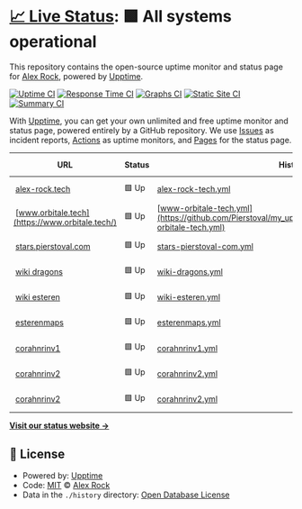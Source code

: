 # [📈 Live Status](https://pierstoval.github.io): <!--live status--> **🟩 All systems operational**

This repository contains the open-source uptime monitor and status page for [Alex Rock](https://alex-rock.tech/en), powered by [Upptime](https://github.com/upptime/upptime).

[![Uptime CI](https://github.com/pierstoval/my_upptime/workflows/Uptime%20CI/badge.svg)](https://github.com/pierstoval/my_upptime/actions?query=workflow%3A%22Uptime+CI%22)
[![Response Time CI](https://github.com/pierstoval/my_upptime/workflows/Response%20Time%20CI/badge.svg)](https://github.com/pierstoval/my_upptime/actions?query=workflow%3A%22Response+Time+CI%22)
[![Graphs CI](https://github.com/pierstoval/my_upptime/workflows/Graphs%20CI/badge.svg)](https://github.com/pierstoval/my_upptime/actions?query=workflow%3A%22Graphs+CI%22)
[![Static Site CI](https://github.com/pierstoval/my_upptime/workflows/Static%20Site%20CI/badge.svg)](https://github.com/pierstoval/my_upptime/actions?query=workflow%3A%22Static+Site+CI%22)
[![Summary CI](https://github.com/pierstoval/my_upptime/workflows/Summary%20CI/badge.svg)](https://github.com/pierstoval/my_upptime/actions?query=workflow%3A%22Summary+CI%22)

With [Upptime](https://upptime.js.org), you can get your own unlimited and free uptime monitor and status page, powered entirely by a GitHub repository. We use [Issues](https://github.com/pierstoval/my_upptime/issues) as incident reports, [Actions](https://github.com/pierstoval/my_upptime/actions) as uptime monitors, and [Pages](https://pierstoval.github.io) for the status page.

<!--start: status pages-->
<!-- This summary is generated by Upptime (https://github.com/upptime/upptime) -->
<!-- Do not edit this manually, your changes will be overwritten -->
<!-- prettier-ignore -->
| URL | Status | History | Response Time | Uptime |
| --- | ------ | ------- | ------------- | ------ |
| <img alt="" src="https://icons.duckduckgo.com/ip3/alex-rock.tech.ico" height="13"> [alex-rock.tech](https://alex-rock.tech/en/) | 🟩 Up | [alex-rock-tech.yml](https://github.com/Pierstoval/my_upptime/commits/HEAD/history/alex-rock-tech.yml) | <details><summary><img alt="Response time graph" src="./graphs/alex-rock-tech/response-time-week.png" height="20"> 531ms</summary><br><a href="https://Pierstoval.github.io/my_upptime/history/alex-rock-tech"><img alt="Response time 545" src="https://img.shields.io/endpoint?url=https%3A%2F%2Fraw.githubusercontent.com%2FPierstoval%2Fmy_upptime%2FHEAD%2Fapi%2Falex-rock-tech%2Fresponse-time.json"></a><br><a href="https://Pierstoval.github.io/my_upptime/history/alex-rock-tech"><img alt="24-hour response time 390" src="https://img.shields.io/endpoint?url=https%3A%2F%2Fraw.githubusercontent.com%2FPierstoval%2Fmy_upptime%2FHEAD%2Fapi%2Falex-rock-tech%2Fresponse-time-day.json"></a><br><a href="https://Pierstoval.github.io/my_upptime/history/alex-rock-tech"><img alt="7-day response time 531" src="https://img.shields.io/endpoint?url=https%3A%2F%2Fraw.githubusercontent.com%2FPierstoval%2Fmy_upptime%2FHEAD%2Fapi%2Falex-rock-tech%2Fresponse-time-week.json"></a><br><a href="https://Pierstoval.github.io/my_upptime/history/alex-rock-tech"><img alt="30-day response time 537" src="https://img.shields.io/endpoint?url=https%3A%2F%2Fraw.githubusercontent.com%2FPierstoval%2Fmy_upptime%2FHEAD%2Fapi%2Falex-rock-tech%2Fresponse-time-month.json"></a><br><a href="https://Pierstoval.github.io/my_upptime/history/alex-rock-tech"><img alt="1-year response time 558" src="https://img.shields.io/endpoint?url=https%3A%2F%2Fraw.githubusercontent.com%2FPierstoval%2Fmy_upptime%2FHEAD%2Fapi%2Falex-rock-tech%2Fresponse-time-year.json"></a></details> | <details><summary><a href="https://Pierstoval.github.io/my_upptime/history/alex-rock-tech">100.00%</a></summary><a href="https://Pierstoval.github.io/my_upptime/history/alex-rock-tech"><img alt="All-time uptime 99.98%" src="https://img.shields.io/endpoint?url=https%3A%2F%2Fraw.githubusercontent.com%2FPierstoval%2Fmy_upptime%2FHEAD%2Fapi%2Falex-rock-tech%2Fuptime.json"></a><br><a href="https://Pierstoval.github.io/my_upptime/history/alex-rock-tech"><img alt="24-hour uptime 100.00%" src="https://img.shields.io/endpoint?url=https%3A%2F%2Fraw.githubusercontent.com%2FPierstoval%2Fmy_upptime%2FHEAD%2Fapi%2Falex-rock-tech%2Fuptime-day.json"></a><br><a href="https://Pierstoval.github.io/my_upptime/history/alex-rock-tech"><img alt="7-day uptime 100.00%" src="https://img.shields.io/endpoint?url=https%3A%2F%2Fraw.githubusercontent.com%2FPierstoval%2Fmy_upptime%2FHEAD%2Fapi%2Falex-rock-tech%2Fuptime-week.json"></a><br><a href="https://Pierstoval.github.io/my_upptime/history/alex-rock-tech"><img alt="30-day uptime 100.00%" src="https://img.shields.io/endpoint?url=https%3A%2F%2Fraw.githubusercontent.com%2FPierstoval%2Fmy_upptime%2FHEAD%2Fapi%2Falex-rock-tech%2Fuptime-month.json"></a><br><a href="https://Pierstoval.github.io/my_upptime/history/alex-rock-tech"><img alt="1-year uptime 99.96%" src="https://img.shields.io/endpoint?url=https%3A%2F%2Fraw.githubusercontent.com%2FPierstoval%2Fmy_upptime%2FHEAD%2Fapi%2Falex-rock-tech%2Fuptime-year.json"></a></details>
| <img alt="" src="https://icons.duckduckgo.com/ip3/www.orbitale.tech.ico" height="13"> [www.orbitale.tech](https://www.orbitale.tech/) | 🟩 Up | [www-orbitale-tech.yml](https://github.com/Pierstoval/my_upptime/commits/HEAD/history/www-orbitale-tech.yml) | <details><summary><img alt="Response time graph" src="./graphs/www-orbitale-tech/response-time-week.png" height="20"> 255ms</summary><br><a href="https://Pierstoval.github.io/my_upptime/history/www-orbitale-tech"><img alt="Response time 292" src="https://img.shields.io/endpoint?url=https%3A%2F%2Fraw.githubusercontent.com%2FPierstoval%2Fmy_upptime%2FHEAD%2Fapi%2Fwww-orbitale-tech%2Fresponse-time.json"></a><br><a href="https://Pierstoval.github.io/my_upptime/history/www-orbitale-tech"><img alt="24-hour response time 201" src="https://img.shields.io/endpoint?url=https%3A%2F%2Fraw.githubusercontent.com%2FPierstoval%2Fmy_upptime%2FHEAD%2Fapi%2Fwww-orbitale-tech%2Fresponse-time-day.json"></a><br><a href="https://Pierstoval.github.io/my_upptime/history/www-orbitale-tech"><img alt="7-day response time 255" src="https://img.shields.io/endpoint?url=https%3A%2F%2Fraw.githubusercontent.com%2FPierstoval%2Fmy_upptime%2FHEAD%2Fapi%2Fwww-orbitale-tech%2Fresponse-time-week.json"></a><br><a href="https://Pierstoval.github.io/my_upptime/history/www-orbitale-tech"><img alt="30-day response time 277" src="https://img.shields.io/endpoint?url=https%3A%2F%2Fraw.githubusercontent.com%2FPierstoval%2Fmy_upptime%2FHEAD%2Fapi%2Fwww-orbitale-tech%2Fresponse-time-month.json"></a><br><a href="https://Pierstoval.github.io/my_upptime/history/www-orbitale-tech"><img alt="1-year response time 292" src="https://img.shields.io/endpoint?url=https%3A%2F%2Fraw.githubusercontent.com%2FPierstoval%2Fmy_upptime%2FHEAD%2Fapi%2Fwww-orbitale-tech%2Fresponse-time-year.json"></a></details> | <details><summary><a href="https://Pierstoval.github.io/my_upptime/history/www-orbitale-tech">100.00%</a></summary><a href="https://Pierstoval.github.io/my_upptime/history/www-orbitale-tech"><img alt="All-time uptime 100.00%" src="https://img.shields.io/endpoint?url=https%3A%2F%2Fraw.githubusercontent.com%2FPierstoval%2Fmy_upptime%2FHEAD%2Fapi%2Fwww-orbitale-tech%2Fuptime.json"></a><br><a href="https://Pierstoval.github.io/my_upptime/history/www-orbitale-tech"><img alt="24-hour uptime 100.00%" src="https://img.shields.io/endpoint?url=https%3A%2F%2Fraw.githubusercontent.com%2FPierstoval%2Fmy_upptime%2FHEAD%2Fapi%2Fwww-orbitale-tech%2Fuptime-day.json"></a><br><a href="https://Pierstoval.github.io/my_upptime/history/www-orbitale-tech"><img alt="7-day uptime 100.00%" src="https://img.shields.io/endpoint?url=https%3A%2F%2Fraw.githubusercontent.com%2FPierstoval%2Fmy_upptime%2FHEAD%2Fapi%2Fwww-orbitale-tech%2Fuptime-week.json"></a><br><a href="https://Pierstoval.github.io/my_upptime/history/www-orbitale-tech"><img alt="30-day uptime 100.00%" src="https://img.shields.io/endpoint?url=https%3A%2F%2Fraw.githubusercontent.com%2FPierstoval%2Fmy_upptime%2FHEAD%2Fapi%2Fwww-orbitale-tech%2Fuptime-month.json"></a><br><a href="https://Pierstoval.github.io/my_upptime/history/www-orbitale-tech"><img alt="1-year uptime 100.00%" src="https://img.shields.io/endpoint?url=https%3A%2F%2Fraw.githubusercontent.com%2FPierstoval%2Fmy_upptime%2FHEAD%2Fapi%2Fwww-orbitale-tech%2Fuptime-year.json"></a></details>
| <img alt="" src="https://icons.duckduckgo.com/ip3/stars.pierstoval.com.ico" height="13"> [stars.pierstoval.com](https://stars.pierstoval.com/) | 🟩 Up | [stars-pierstoval-com.yml](https://github.com/Pierstoval/my_upptime/commits/HEAD/history/stars-pierstoval-com.yml) | <details><summary><img alt="Response time graph" src="./graphs/stars-pierstoval-com/response-time-week.png" height="20"> 595ms</summary><br><a href="https://Pierstoval.github.io/my_upptime/history/stars-pierstoval-com"><img alt="Response time 593" src="https://img.shields.io/endpoint?url=https%3A%2F%2Fraw.githubusercontent.com%2FPierstoval%2Fmy_upptime%2FHEAD%2Fapi%2Fstars-pierstoval-com%2Fresponse-time.json"></a><br><a href="https://Pierstoval.github.io/my_upptime/history/stars-pierstoval-com"><img alt="24-hour response time 458" src="https://img.shields.io/endpoint?url=https%3A%2F%2Fraw.githubusercontent.com%2FPierstoval%2Fmy_upptime%2FHEAD%2Fapi%2Fstars-pierstoval-com%2Fresponse-time-day.json"></a><br><a href="https://Pierstoval.github.io/my_upptime/history/stars-pierstoval-com"><img alt="7-day response time 595" src="https://img.shields.io/endpoint?url=https%3A%2F%2Fraw.githubusercontent.com%2FPierstoval%2Fmy_upptime%2FHEAD%2Fapi%2Fstars-pierstoval-com%2Fresponse-time-week.json"></a><br><a href="https://Pierstoval.github.io/my_upptime/history/stars-pierstoval-com"><img alt="30-day response time 593" src="https://img.shields.io/endpoint?url=https%3A%2F%2Fraw.githubusercontent.com%2FPierstoval%2Fmy_upptime%2FHEAD%2Fapi%2Fstars-pierstoval-com%2Fresponse-time-month.json"></a><br><a href="https://Pierstoval.github.io/my_upptime/history/stars-pierstoval-com"><img alt="1-year response time 593" src="https://img.shields.io/endpoint?url=https%3A%2F%2Fraw.githubusercontent.com%2FPierstoval%2Fmy_upptime%2FHEAD%2Fapi%2Fstars-pierstoval-com%2Fresponse-time-year.json"></a></details> | <details><summary><a href="https://Pierstoval.github.io/my_upptime/history/stars-pierstoval-com">100.00%</a></summary><a href="https://Pierstoval.github.io/my_upptime/history/stars-pierstoval-com"><img alt="All-time uptime 100.00%" src="https://img.shields.io/endpoint?url=https%3A%2F%2Fraw.githubusercontent.com%2FPierstoval%2Fmy_upptime%2FHEAD%2Fapi%2Fstars-pierstoval-com%2Fuptime.json"></a><br><a href="https://Pierstoval.github.io/my_upptime/history/stars-pierstoval-com"><img alt="24-hour uptime 100.00%" src="https://img.shields.io/endpoint?url=https%3A%2F%2Fraw.githubusercontent.com%2FPierstoval%2Fmy_upptime%2FHEAD%2Fapi%2Fstars-pierstoval-com%2Fuptime-day.json"></a><br><a href="https://Pierstoval.github.io/my_upptime/history/stars-pierstoval-com"><img alt="7-day uptime 100.00%" src="https://img.shields.io/endpoint?url=https%3A%2F%2Fraw.githubusercontent.com%2FPierstoval%2Fmy_upptime%2FHEAD%2Fapi%2Fstars-pierstoval-com%2Fuptime-week.json"></a><br><a href="https://Pierstoval.github.io/my_upptime/history/stars-pierstoval-com"><img alt="30-day uptime 100.00%" src="https://img.shields.io/endpoint?url=https%3A%2F%2Fraw.githubusercontent.com%2FPierstoval%2Fmy_upptime%2FHEAD%2Fapi%2Fstars-pierstoval-com%2Fuptime-month.json"></a><br><a href="https://Pierstoval.github.io/my_upptime/history/stars-pierstoval-com"><img alt="1-year uptime 100.00%" src="https://img.shields.io/endpoint?url=https%3A%2F%2Fraw.githubusercontent.com%2FPierstoval%2Fmy_upptime%2FHEAD%2Fapi%2Fstars-pierstoval-com%2Fuptime-year.json"></a></details>
| <img alt="" src="https://icons.duckduckgo.com/ip3/dragons.pierstoval.com.ico" height="13"> [wiki dragons](https://dragons.pierstoval.com/) | 🟩 Up | [wiki-dragons.yml](https://github.com/Pierstoval/my_upptime/commits/HEAD/history/wiki-dragons.yml) | <details><summary><img alt="Response time graph" src="./graphs/wiki-dragons/response-time-week.png" height="20"> 1051ms</summary><br><a href="https://Pierstoval.github.io/my_upptime/history/wiki-dragons"><img alt="Response time 1035" src="https://img.shields.io/endpoint?url=https%3A%2F%2Fraw.githubusercontent.com%2FPierstoval%2Fmy_upptime%2FHEAD%2Fapi%2Fwiki-dragons%2Fresponse-time.json"></a><br><a href="https://Pierstoval.github.io/my_upptime/history/wiki-dragons"><img alt="24-hour response time 808" src="https://img.shields.io/endpoint?url=https%3A%2F%2Fraw.githubusercontent.com%2FPierstoval%2Fmy_upptime%2FHEAD%2Fapi%2Fwiki-dragons%2Fresponse-time-day.json"></a><br><a href="https://Pierstoval.github.io/my_upptime/history/wiki-dragons"><img alt="7-day response time 1051" src="https://img.shields.io/endpoint?url=https%3A%2F%2Fraw.githubusercontent.com%2FPierstoval%2Fmy_upptime%2FHEAD%2Fapi%2Fwiki-dragons%2Fresponse-time-week.json"></a><br><a href="https://Pierstoval.github.io/my_upptime/history/wiki-dragons"><img alt="30-day response time 1035" src="https://img.shields.io/endpoint?url=https%3A%2F%2Fraw.githubusercontent.com%2FPierstoval%2Fmy_upptime%2FHEAD%2Fapi%2Fwiki-dragons%2Fresponse-time-month.json"></a><br><a href="https://Pierstoval.github.io/my_upptime/history/wiki-dragons"><img alt="1-year response time 1035" src="https://img.shields.io/endpoint?url=https%3A%2F%2Fraw.githubusercontent.com%2FPierstoval%2Fmy_upptime%2FHEAD%2Fapi%2Fwiki-dragons%2Fresponse-time-year.json"></a></details> | <details><summary><a href="https://Pierstoval.github.io/my_upptime/history/wiki-dragons">100.00%</a></summary><a href="https://Pierstoval.github.io/my_upptime/history/wiki-dragons"><img alt="All-time uptime 100.00%" src="https://img.shields.io/endpoint?url=https%3A%2F%2Fraw.githubusercontent.com%2FPierstoval%2Fmy_upptime%2FHEAD%2Fapi%2Fwiki-dragons%2Fuptime.json"></a><br><a href="https://Pierstoval.github.io/my_upptime/history/wiki-dragons"><img alt="24-hour uptime 100.00%" src="https://img.shields.io/endpoint?url=https%3A%2F%2Fraw.githubusercontent.com%2FPierstoval%2Fmy_upptime%2FHEAD%2Fapi%2Fwiki-dragons%2Fuptime-day.json"></a><br><a href="https://Pierstoval.github.io/my_upptime/history/wiki-dragons"><img alt="7-day uptime 100.00%" src="https://img.shields.io/endpoint?url=https%3A%2F%2Fraw.githubusercontent.com%2FPierstoval%2Fmy_upptime%2FHEAD%2Fapi%2Fwiki-dragons%2Fuptime-week.json"></a><br><a href="https://Pierstoval.github.io/my_upptime/history/wiki-dragons"><img alt="30-day uptime 100.00%" src="https://img.shields.io/endpoint?url=https%3A%2F%2Fraw.githubusercontent.com%2FPierstoval%2Fmy_upptime%2FHEAD%2Fapi%2Fwiki-dragons%2Fuptime-month.json"></a><br><a href="https://Pierstoval.github.io/my_upptime/history/wiki-dragons"><img alt="1-year uptime 100.00%" src="https://img.shields.io/endpoint?url=https%3A%2F%2Fraw.githubusercontent.com%2FPierstoval%2Fmy_upptime%2FHEAD%2Fapi%2Fwiki-dragons%2Fuptime-year.json"></a></details>
| <img alt="" src="https://icons.duckduckgo.com/ip3/esteren.pierstoval.com.ico" height="13"> [wiki esteren](https://esteren.pierstoval.com/) | 🟩 Up | [wiki-esteren.yml](https://github.com/Pierstoval/my_upptime/commits/HEAD/history/wiki-esteren.yml) | <details><summary><img alt="Response time graph" src="./graphs/wiki-esteren/response-time-week.png" height="20"> 988ms</summary><br><a href="https://Pierstoval.github.io/my_upptime/history/wiki-esteren"><img alt="Response time 1010" src="https://img.shields.io/endpoint?url=https%3A%2F%2Fraw.githubusercontent.com%2FPierstoval%2Fmy_upptime%2FHEAD%2Fapi%2Fwiki-esteren%2Fresponse-time.json"></a><br><a href="https://Pierstoval.github.io/my_upptime/history/wiki-esteren"><img alt="24-hour response time 826" src="https://img.shields.io/endpoint?url=https%3A%2F%2Fraw.githubusercontent.com%2FPierstoval%2Fmy_upptime%2FHEAD%2Fapi%2Fwiki-esteren%2Fresponse-time-day.json"></a><br><a href="https://Pierstoval.github.io/my_upptime/history/wiki-esteren"><img alt="7-day response time 988" src="https://img.shields.io/endpoint?url=https%3A%2F%2Fraw.githubusercontent.com%2FPierstoval%2Fmy_upptime%2FHEAD%2Fapi%2Fwiki-esteren%2Fresponse-time-week.json"></a><br><a href="https://Pierstoval.github.io/my_upptime/history/wiki-esteren"><img alt="30-day response time 1010" src="https://img.shields.io/endpoint?url=https%3A%2F%2Fraw.githubusercontent.com%2FPierstoval%2Fmy_upptime%2FHEAD%2Fapi%2Fwiki-esteren%2Fresponse-time-month.json"></a><br><a href="https://Pierstoval.github.io/my_upptime/history/wiki-esteren"><img alt="1-year response time 1010" src="https://img.shields.io/endpoint?url=https%3A%2F%2Fraw.githubusercontent.com%2FPierstoval%2Fmy_upptime%2FHEAD%2Fapi%2Fwiki-esteren%2Fresponse-time-year.json"></a></details> | <details><summary><a href="https://Pierstoval.github.io/my_upptime/history/wiki-esteren">100.00%</a></summary><a href="https://Pierstoval.github.io/my_upptime/history/wiki-esteren"><img alt="All-time uptime 100.00%" src="https://img.shields.io/endpoint?url=https%3A%2F%2Fraw.githubusercontent.com%2FPierstoval%2Fmy_upptime%2FHEAD%2Fapi%2Fwiki-esteren%2Fuptime.json"></a><br><a href="https://Pierstoval.github.io/my_upptime/history/wiki-esteren"><img alt="24-hour uptime 100.00%" src="https://img.shields.io/endpoint?url=https%3A%2F%2Fraw.githubusercontent.com%2FPierstoval%2Fmy_upptime%2FHEAD%2Fapi%2Fwiki-esteren%2Fuptime-day.json"></a><br><a href="https://Pierstoval.github.io/my_upptime/history/wiki-esteren"><img alt="7-day uptime 100.00%" src="https://img.shields.io/endpoint?url=https%3A%2F%2Fraw.githubusercontent.com%2FPierstoval%2Fmy_upptime%2FHEAD%2Fapi%2Fwiki-esteren%2Fuptime-week.json"></a><br><a href="https://Pierstoval.github.io/my_upptime/history/wiki-esteren"><img alt="30-day uptime 100.00%" src="https://img.shields.io/endpoint?url=https%3A%2F%2Fraw.githubusercontent.com%2FPierstoval%2Fmy_upptime%2FHEAD%2Fapi%2Fwiki-esteren%2Fuptime-month.json"></a><br><a href="https://Pierstoval.github.io/my_upptime/history/wiki-esteren"><img alt="1-year uptime 100.00%" src="https://img.shields.io/endpoint?url=https%3A%2F%2Fraw.githubusercontent.com%2FPierstoval%2Fmy_upptime%2FHEAD%2Fapi%2Fwiki-esteren%2Fuptime-year.json"></a></details>
| <img alt="" src="https://icons.duckduckgo.com/ip3/esterenmaps.pierstoval.com.ico" height="13"> [esterenmaps](https://esterenmaps.pierstoval.com/) | 🟩 Up | [esterenmaps.yml](https://github.com/Pierstoval/my_upptime/commits/HEAD/history/esterenmaps.yml) | <details><summary><img alt="Response time graph" src="./graphs/esterenmaps/response-time-week.png" height="20"> 678ms</summary><br><a href="https://Pierstoval.github.io/my_upptime/history/esterenmaps"><img alt="Response time 699" src="https://img.shields.io/endpoint?url=https%3A%2F%2Fraw.githubusercontent.com%2FPierstoval%2Fmy_upptime%2FHEAD%2Fapi%2Festerenmaps%2Fresponse-time.json"></a><br><a href="https://Pierstoval.github.io/my_upptime/history/esterenmaps"><img alt="24-hour response time 533" src="https://img.shields.io/endpoint?url=https%3A%2F%2Fraw.githubusercontent.com%2FPierstoval%2Fmy_upptime%2FHEAD%2Fapi%2Festerenmaps%2Fresponse-time-day.json"></a><br><a href="https://Pierstoval.github.io/my_upptime/history/esterenmaps"><img alt="7-day response time 678" src="https://img.shields.io/endpoint?url=https%3A%2F%2Fraw.githubusercontent.com%2FPierstoval%2Fmy_upptime%2FHEAD%2Fapi%2Festerenmaps%2Fresponse-time-week.json"></a><br><a href="https://Pierstoval.github.io/my_upptime/history/esterenmaps"><img alt="30-day response time 699" src="https://img.shields.io/endpoint?url=https%3A%2F%2Fraw.githubusercontent.com%2FPierstoval%2Fmy_upptime%2FHEAD%2Fapi%2Festerenmaps%2Fresponse-time-month.json"></a><br><a href="https://Pierstoval.github.io/my_upptime/history/esterenmaps"><img alt="1-year response time 699" src="https://img.shields.io/endpoint?url=https%3A%2F%2Fraw.githubusercontent.com%2FPierstoval%2Fmy_upptime%2FHEAD%2Fapi%2Festerenmaps%2Fresponse-time-year.json"></a></details> | <details><summary><a href="https://Pierstoval.github.io/my_upptime/history/esterenmaps">100.00%</a></summary><a href="https://Pierstoval.github.io/my_upptime/history/esterenmaps"><img alt="All-time uptime 100.00%" src="https://img.shields.io/endpoint?url=https%3A%2F%2Fraw.githubusercontent.com%2FPierstoval%2Fmy_upptime%2FHEAD%2Fapi%2Festerenmaps%2Fuptime.json"></a><br><a href="https://Pierstoval.github.io/my_upptime/history/esterenmaps"><img alt="24-hour uptime 100.00%" src="https://img.shields.io/endpoint?url=https%3A%2F%2Fraw.githubusercontent.com%2FPierstoval%2Fmy_upptime%2FHEAD%2Fapi%2Festerenmaps%2Fuptime-day.json"></a><br><a href="https://Pierstoval.github.io/my_upptime/history/esterenmaps"><img alt="7-day uptime 100.00%" src="https://img.shields.io/endpoint?url=https%3A%2F%2Fraw.githubusercontent.com%2FPierstoval%2Fmy_upptime%2FHEAD%2Fapi%2Festerenmaps%2Fuptime-week.json"></a><br><a href="https://Pierstoval.github.io/my_upptime/history/esterenmaps"><img alt="30-day uptime 100.00%" src="https://img.shields.io/endpoint?url=https%3A%2F%2Fraw.githubusercontent.com%2FPierstoval%2Fmy_upptime%2FHEAD%2Fapi%2Festerenmaps%2Fuptime-month.json"></a><br><a href="https://Pierstoval.github.io/my_upptime/history/esterenmaps"><img alt="1-year uptime 100.00%" src="https://img.shields.io/endpoint?url=https%3A%2F%2Fraw.githubusercontent.com%2FPierstoval%2Fmy_upptime%2FHEAD%2Fapi%2Festerenmaps%2Fuptime-year.json"></a></details>
| <img alt="" src="https://icons.duckduckgo.com/ip3/jdr.pierstoval.com.ico" height="13"> [corahnrinv1](https://jdr.pierstoval.com/esteren/) | 🟩 Up | [corahnrinv1.yml](https://github.com/Pierstoval/my_upptime/commits/HEAD/history/corahnrinv1.yml) | <details><summary><img alt="Response time graph" src="./graphs/corahnrinv1/response-time-week.png" height="20"> 725ms</summary><br><a href="https://Pierstoval.github.io/my_upptime/history/corahnrinv1"><img alt="Response time 5764" src="https://img.shields.io/endpoint?url=https%3A%2F%2Fraw.githubusercontent.com%2FPierstoval%2Fmy_upptime%2FHEAD%2Fapi%2Fcorahnrinv1%2Fresponse-time.json"></a><br><a href="https://Pierstoval.github.io/my_upptime/history/corahnrinv1"><img alt="24-hour response time 486" src="https://img.shields.io/endpoint?url=https%3A%2F%2Fraw.githubusercontent.com%2FPierstoval%2Fmy_upptime%2FHEAD%2Fapi%2Fcorahnrinv1%2Fresponse-time-day.json"></a><br><a href="https://Pierstoval.github.io/my_upptime/history/corahnrinv1"><img alt="7-day response time 725" src="https://img.shields.io/endpoint?url=https%3A%2F%2Fraw.githubusercontent.com%2FPierstoval%2Fmy_upptime%2FHEAD%2Fapi%2Fcorahnrinv1%2Fresponse-time-week.json"></a><br><a href="https://Pierstoval.github.io/my_upptime/history/corahnrinv1"><img alt="30-day response time 5764" src="https://img.shields.io/endpoint?url=https%3A%2F%2Fraw.githubusercontent.com%2FPierstoval%2Fmy_upptime%2FHEAD%2Fapi%2Fcorahnrinv1%2Fresponse-time-month.json"></a><br><a href="https://Pierstoval.github.io/my_upptime/history/corahnrinv1"><img alt="1-year response time 5764" src="https://img.shields.io/endpoint?url=https%3A%2F%2Fraw.githubusercontent.com%2FPierstoval%2Fmy_upptime%2FHEAD%2Fapi%2Fcorahnrinv1%2Fresponse-time-year.json"></a></details> | <details><summary><a href="https://Pierstoval.github.io/my_upptime/history/corahnrinv1">98.37%</a></summary><a href="https://Pierstoval.github.io/my_upptime/history/corahnrinv1"><img alt="All-time uptime 95.81%" src="https://img.shields.io/endpoint?url=https%3A%2F%2Fraw.githubusercontent.com%2FPierstoval%2Fmy_upptime%2FHEAD%2Fapi%2Fcorahnrinv1%2Fuptime.json"></a><br><a href="https://Pierstoval.github.io/my_upptime/history/corahnrinv1"><img alt="24-hour uptime 100.00%" src="https://img.shields.io/endpoint?url=https%3A%2F%2Fraw.githubusercontent.com%2FPierstoval%2Fmy_upptime%2FHEAD%2Fapi%2Fcorahnrinv1%2Fuptime-day.json"></a><br><a href="https://Pierstoval.github.io/my_upptime/history/corahnrinv1"><img alt="7-day uptime 98.37%" src="https://img.shields.io/endpoint?url=https%3A%2F%2Fraw.githubusercontent.com%2FPierstoval%2Fmy_upptime%2FHEAD%2Fapi%2Fcorahnrinv1%2Fuptime-week.json"></a><br><a href="https://Pierstoval.github.io/my_upptime/history/corahnrinv1"><img alt="30-day uptime 95.81%" src="https://img.shields.io/endpoint?url=https%3A%2F%2Fraw.githubusercontent.com%2FPierstoval%2Fmy_upptime%2FHEAD%2Fapi%2Fcorahnrinv1%2Fuptime-month.json"></a><br><a href="https://Pierstoval.github.io/my_upptime/history/corahnrinv1"><img alt="1-year uptime 95.81%" src="https://img.shields.io/endpoint?url=https%3A%2F%2Fraw.githubusercontent.com%2FPierstoval%2Fmy_upptime%2FHEAD%2Fapi%2Fcorahnrinv1%2Fuptime-year.json"></a></details>
| <img alt="" src="https://icons.duckduckgo.com/ip3/corahnrin.pierstoval.com.ico" height="13"> [corahnrinv2](https://corahnrin.pierstoval.com/) | 🟩 Up | [corahnrinv2.yml](https://github.com/Pierstoval/my_upptime/commits/HEAD/history/corahnrinv2.yml) | <details><summary><img alt="Response time graph" src="./graphs/corahnrinv2/response-time-week.png" height="20"> 437ms</summary><br><a href="https://Pierstoval.github.io/my_upptime/history/corahnrinv2"><img alt="Response time 461" src="https://img.shields.io/endpoint?url=https%3A%2F%2Fraw.githubusercontent.com%2FPierstoval%2Fmy_upptime%2FHEAD%2Fapi%2Fcorahnrinv2%2Fresponse-time.json"></a><br><a href="https://Pierstoval.github.io/my_upptime/history/corahnrinv2"><img alt="24-hour response time 362" src="https://img.shields.io/endpoint?url=https%3A%2F%2Fraw.githubusercontent.com%2FPierstoval%2Fmy_upptime%2FHEAD%2Fapi%2Fcorahnrinv2%2Fresponse-time-day.json"></a><br><a href="https://Pierstoval.github.io/my_upptime/history/corahnrinv2"><img alt="7-day response time 437" src="https://img.shields.io/endpoint?url=https%3A%2F%2Fraw.githubusercontent.com%2FPierstoval%2Fmy_upptime%2FHEAD%2Fapi%2Fcorahnrinv2%2Fresponse-time-week.json"></a><br><a href="https://Pierstoval.github.io/my_upptime/history/corahnrinv2"><img alt="30-day response time 461" src="https://img.shields.io/endpoint?url=https%3A%2F%2Fraw.githubusercontent.com%2FPierstoval%2Fmy_upptime%2FHEAD%2Fapi%2Fcorahnrinv2%2Fresponse-time-month.json"></a><br><a href="https://Pierstoval.github.io/my_upptime/history/corahnrinv2"><img alt="1-year response time 461" src="https://img.shields.io/endpoint?url=https%3A%2F%2Fraw.githubusercontent.com%2FPierstoval%2Fmy_upptime%2FHEAD%2Fapi%2Fcorahnrinv2%2Fresponse-time-year.json"></a></details> | <details><summary><a href="https://Pierstoval.github.io/my_upptime/history/corahnrinv2">100.00%</a></summary><a href="https://Pierstoval.github.io/my_upptime/history/corahnrinv2"><img alt="All-time uptime 100.00%" src="https://img.shields.io/endpoint?url=https%3A%2F%2Fraw.githubusercontent.com%2FPierstoval%2Fmy_upptime%2FHEAD%2Fapi%2Fcorahnrinv2%2Fuptime.json"></a><br><a href="https://Pierstoval.github.io/my_upptime/history/corahnrinv2"><img alt="24-hour uptime 100.00%" src="https://img.shields.io/endpoint?url=https%3A%2F%2Fraw.githubusercontent.com%2FPierstoval%2Fmy_upptime%2FHEAD%2Fapi%2Fcorahnrinv2%2Fuptime-day.json"></a><br><a href="https://Pierstoval.github.io/my_upptime/history/corahnrinv2"><img alt="7-day uptime 100.00%" src="https://img.shields.io/endpoint?url=https%3A%2F%2Fraw.githubusercontent.com%2FPierstoval%2Fmy_upptime%2FHEAD%2Fapi%2Fcorahnrinv2%2Fuptime-week.json"></a><br><a href="https://Pierstoval.github.io/my_upptime/history/corahnrinv2"><img alt="30-day uptime 100.00%" src="https://img.shields.io/endpoint?url=https%3A%2F%2Fraw.githubusercontent.com%2FPierstoval%2Fmy_upptime%2FHEAD%2Fapi%2Fcorahnrinv2%2Fuptime-month.json"></a><br><a href="https://Pierstoval.github.io/my_upptime/history/corahnrinv2"><img alt="1-year uptime 100.00%" src="https://img.shields.io/endpoint?url=https%3A%2F%2Fraw.githubusercontent.com%2FPierstoval%2Fmy_upptime%2FHEAD%2Fapi%2Fcorahnrinv2%2Fuptime-year.json"></a></details>
| <img alt="" src="https://icons.duckduckgo.com/ip3/corahnrin.pierstoval.com.ico" height="13"> [corahnrinv2](https://corahnrin.pierstoval.com/) | 🟩 Up | [corahnrinv2.yml](https://github.com/Pierstoval/my_upptime/commits/HEAD/history/corahnrinv2.yml) | <details><summary><img alt="Response time graph" src="./graphs/corahnrinv2/response-time-week.png" height="20"> 437ms</summary><br><a href="https://Pierstoval.github.io/my_upptime/history/corahnrinv2"><img alt="Response time 461" src="https://img.shields.io/endpoint?url=https%3A%2F%2Fraw.githubusercontent.com%2FPierstoval%2Fmy_upptime%2FHEAD%2Fapi%2Fcorahnrinv2%2Fresponse-time.json"></a><br><a href="https://Pierstoval.github.io/my_upptime/history/corahnrinv2"><img alt="24-hour response time 362" src="https://img.shields.io/endpoint?url=https%3A%2F%2Fraw.githubusercontent.com%2FPierstoval%2Fmy_upptime%2FHEAD%2Fapi%2Fcorahnrinv2%2Fresponse-time-day.json"></a><br><a href="https://Pierstoval.github.io/my_upptime/history/corahnrinv2"><img alt="7-day response time 437" src="https://img.shields.io/endpoint?url=https%3A%2F%2Fraw.githubusercontent.com%2FPierstoval%2Fmy_upptime%2FHEAD%2Fapi%2Fcorahnrinv2%2Fresponse-time-week.json"></a><br><a href="https://Pierstoval.github.io/my_upptime/history/corahnrinv2"><img alt="30-day response time 461" src="https://img.shields.io/endpoint?url=https%3A%2F%2Fraw.githubusercontent.com%2FPierstoval%2Fmy_upptime%2FHEAD%2Fapi%2Fcorahnrinv2%2Fresponse-time-month.json"></a><br><a href="https://Pierstoval.github.io/my_upptime/history/corahnrinv2"><img alt="1-year response time 461" src="https://img.shields.io/endpoint?url=https%3A%2F%2Fraw.githubusercontent.com%2FPierstoval%2Fmy_upptime%2FHEAD%2Fapi%2Fcorahnrinv2%2Fresponse-time-year.json"></a></details> | <details><summary><a href="https://Pierstoval.github.io/my_upptime/history/corahnrinv2">100.00%</a></summary><a href="https://Pierstoval.github.io/my_upptime/history/corahnrinv2"><img alt="All-time uptime 100.00%" src="https://img.shields.io/endpoint?url=https%3A%2F%2Fraw.githubusercontent.com%2FPierstoval%2Fmy_upptime%2FHEAD%2Fapi%2Fcorahnrinv2%2Fuptime.json"></a><br><a href="https://Pierstoval.github.io/my_upptime/history/corahnrinv2"><img alt="24-hour uptime 100.00%" src="https://img.shields.io/endpoint?url=https%3A%2F%2Fraw.githubusercontent.com%2FPierstoval%2Fmy_upptime%2FHEAD%2Fapi%2Fcorahnrinv2%2Fuptime-day.json"></a><br><a href="https://Pierstoval.github.io/my_upptime/history/corahnrinv2"><img alt="7-day uptime 100.00%" src="https://img.shields.io/endpoint?url=https%3A%2F%2Fraw.githubusercontent.com%2FPierstoval%2Fmy_upptime%2FHEAD%2Fapi%2Fcorahnrinv2%2Fuptime-week.json"></a><br><a href="https://Pierstoval.github.io/my_upptime/history/corahnrinv2"><img alt="30-day uptime 100.00%" src="https://img.shields.io/endpoint?url=https%3A%2F%2Fraw.githubusercontent.com%2FPierstoval%2Fmy_upptime%2FHEAD%2Fapi%2Fcorahnrinv2%2Fuptime-month.json"></a><br><a href="https://Pierstoval.github.io/my_upptime/history/corahnrinv2"><img alt="1-year uptime 100.00%" src="https://img.shields.io/endpoint?url=https%3A%2F%2Fraw.githubusercontent.com%2FPierstoval%2Fmy_upptime%2FHEAD%2Fapi%2Fcorahnrinv2%2Fuptime-year.json"></a></details>

<!--end: status pages-->

[**Visit our status website →**](https://pierstoval.github.io)

## 📄 License

- Powered by: [Upptime](https://github.com/upptime/upptime)
- Code: [MIT](./LICENSE) © [Alex Rock](https://alex-rock.tech/en)
- Data in the `./history` directory: [Open Database License](https://opendatacommons.org/licenses/odbl/1-0/)
